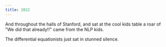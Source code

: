 ```yaml
---
title: 2022
---
```


And throughout the halls of Stanford, and sat at the cool kids table a roar of "We did that already!!" came from the NLP kids.

The differential equationists just sat in stunned silence.